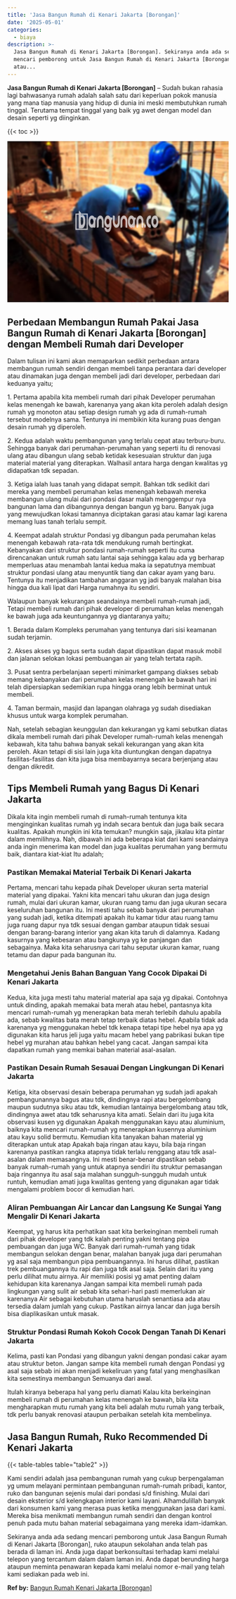 ```yaml
---
title: 'Jasa Bangun Rumah di Kenari Jakarta [Borongan]'
date: '2025-05-01'
categories:
  - biaya
description: >-
  Jasa Bangun Rumah di Kenari Jakarta [Borongan]. Sekiranya anda ada sedang
  mencari pemborong untuk Jasa Bangun Rumah di Kenari Jakarta [Borongan], ruko
  atau...
---
```


**Jasa Bangun Rumah di Kenari Jakarta \[Borongan\]** – Sudah bukan rahasia lagi bahwasanya rumah adalah salah satu dari keperluan pokok manusia yang mana tiap manusia yang hidup di dunia ini meski membutuhkan rumah tinggal. Terutama tempat tinggal yang baik yg awet dengan model dan desain seperti yg diinginkan.

{{< toc >}}

![Jasa Bangun Rumah di Kenari Jakarta [Borongan]](/images/borong-bangunan-39.png)

## Perbedaan Membangun Rumah Pakai Jasa Bangun Rumah di Kenari Jakarta \[Borongan\] dengan Membeli Rumah dari Developer

Dalam tulisan ini kami akan memaparkan sedikit perbedaan antara membangun rumah sendiri dengan membeli tanpa perantara dari developer atau dinamakan juga dengan membeli jadi dari developer, perbedaan dari keduanya yaitu;

1\. Pertama apabila kita membeli rumah dari pihak Developer perumahan kelas menengah ke bawah, karenanya yang akan kita peroleh adalah design rumah yg monoton atau setiap design rumah yg ada di rumah-rumah tersebut modelnya sama. Tentunya ini membikin kita kurang puas dengan desain rumah yg diperoleh.

2\. Kedua adalah waktu pembangunan yang terlalu cepat atau terburu-buru. Sehingga banyak dari perumahan-perumahan yang seperti itu di renovasi ulang atau dibangun ulang sebab ketidak kesesuaian struktur dan juga material material yang diterapkan. Walhasil antara harga dengan kwalitas yg didapatkan tdk sepadan.

3\. Ketiga ialah luas tanah yang didapat sempit. Bahkan tdk sedikit dari mereka yang membeli perumahan kelas menengah kebawah mereka membangun ulang mulai dari pondasi dasar malah menggempur nya bangunan lama dan dibangunnya dengan bangun yg baru. Banyak juga yang mewujudkan lokasi tamannya diciptakan garasi atau kamar lagi karena memang luas tanah terlalu sempit.

4\. Keempat adalah struktur Pondasi yg dibangun pada perumahan kelas menengah kebawah rata-rata tdk mendukung rumah bertingkat. Kebanyakan dari struktur pondasi rumah-rumah seperti itu cuma direncanakan untuk rumah satu lantai saja sehingga kalau ada yg berharap memperluas atau menambah lantai kedua maka ia sepatutnya membuat struktur pondasi ulang atau menyuntik tiang dan cakar ayam yang baru. Tentunya itu menjadikan tambahan anggaran yg jadi banyak malahan bisa hingga dua kali lipat dari Harga rumahnya itu sendiri.

Walaupun banyak kekurangan seandainya membeli rumah-rumah jadi, Tetapi membeli rumah dari pihak developer di perumahan kelas menengah ke bawah juga ada keuntungannya yg diantaranya yaitu;

1\. Berada dalam Kompleks perumahan yang tentunya dari sisi keamanan sudah terjamin.

2\. Akses akses yg bagus serta sudah dapat dipastikan dapat masuk mobil dan jalanan selokan lokasi pembuangan air yang telah tertata rapih.

3\. Pusat sentra perbelanjaan seperti minimarket gampang diakses sebab memang kebanyakan dari perumahan kelas menengah ke bawah hari ini telah dipersiapkan sedemikian rupa hingga orang lebih berminat untuk membeli.

4\. Taman bermain, masjid dan lapangan olahraga yg sudah disediakan khusus untuk warga komplek perumahan.

Nah, setelah sebagian keunggulan dan kekurangan yg kami sebutkan diatas dikala membeli rumah dari pihak Developer rumah-rumah kelas menengah kebawah, kita tahu bahwa banyak sekali kekurangan yang akan kita peroleh. Akan tetapi di sisi lain juga kita diuntungkan dengan dapatnya fasilitas-fasilitas dan kita juga bisa membayarnya secara berjenjang atau dengan dikredit.

## Tips Membeli Rumah yang Bagus Di Kenari Jakarta

Dikala kita ingin membeli rumah di rumah-rumah tentunya kita menginginkan kualitas rumah yg indah secara bentuk dan juga baik secara kualitas. Apakah mungkin ini kita temukan? mungkin saja, jikalau kita pintar dalam memilihnya. Nah, dibawah ini ada beberapa kiat dari kami seandainya anda ingin menerima kan model dan juga kualitas perumahan yang bermutu baik, diantara kiat-kiat Itu adalah;

### Pastikan Memakai Material Terbaik Di Kenari Jakarta

Pertama, mencari tahu kepada pihak Developer ukuran serta material material yang dipakai. Yakni kita mencari tahu ukuran dan juga design rumah, mulai dari ukuran kamar, ukuran ruang tamu dan juga ukuran secara keseluruhan bangunan itu. Ini mesti tahu sebab banyak dari perumahan yang sudah jadi, ketika ditempati apakah itu kamar tidur atau ruang tamu juga ruang dapur nya tdk sesuai dengan gambar ataupun tidak sesuai dengan barang-barang interior yang akan kita taruh di dalamnya. Kadang kasurnya yang kebesaran atau bangkunya yg ke panjangan dan sebagainya. Maka kita seharusnya cari tahu seputar ukuran kamar, ruang tetamu dan dapur pada bangunan itu.

### Mengetahui Jenis Bahan Banguan Yang Cocok Dipakai Di Kenari Jakarta

Kedua, kita juga mesti tahu material material apa saja yg dipakai. Contohnya untuk dinding, apakah memakai bata merah atau hebel, pantasnya kita mencari rumah-rumah yg menerapkan bata merah terlebih dahulu apabila ada, sebab kwalitas bata merah tetap terbaik diatas hebel. Apabila tidak ada karenanya yg menggunakan hebel tdk kenapa tetapi tipe hebel nya apa yg digunakan kita harus jeli juga yaitu macam hebel yang pabrikasi bukan tipe hebel yg murahan atau bahkan hebel yang cacat. Jangan sampai kita dapatkan rumah yang memkai bahan material asal-asalan.

### Pastikan Desain Rumah Sesauai Dengan Lingkungan Di Kenari Jakarta

Ketiga, kita observasi desain beberapa perumahan yg sudah jadi apakah pembangunannya bagus atau tdk, dindingnya rapi atau bergelombang maupun sudutnya siku atau tdk, kemudian lantainya bergelombang atau tdk, dindingnya awet atau tdk seharusnya kita amati. Selain dari itu juga kita observasi kusen yg digunakan Apakah menggunakan kayu atau aluminium, baiknya kita mencari rumah-rumah yg menerapkan kusennya aluminium atau kayu solid bermutu. Kemudian kita tanyakan bahan material yg diterapkan untuk atap Apakah baja ringan atau kayu, bila baja ringan karenanya pastikan rangka atapnya tidak terlalu renggang atau tdk asal-asalan dalam memasangnya. Ini mesti benar-benar dipastikan sebab banyak rumah-rumah yang untuk atapnya sendiri itu struktur pemasangan baja ringannya itu asal saja malahan sungguh-sungguh mudah untuk runtuh, kemudian amati juga kwalitas genteng yang digunakan agar tidak mengalami problem bocor di kemudian hari.

### Aliran Pembuangan Air Lancar dan Langsung Ke Sungai Yang Mengalir Di Kenari Jakarta

Keempat, yg harus kita perhatikan saat kita berkeinginan membeli rumah dari pihak developer yang tdk kalah penting yakni tentang pipa pembuangan dan juga WC. Banyak dari rumah-rumah yang tidak membangun selokan dengan benar, malahan banyak juga dari perumahan yg asal saja membangun pipa pembuangannya. Ini harus dilihat, pastikan trek pembuangannya itu rapi dan juga tdk asal saja. Selain dari itu yang perlu dilihat mutu airnya. Air memiliki posisi yg amat penting dalam kehidupan kita karenanya Jangan sampai kita membeli rumah pada lingkungan yang sulit air sebab kita sehari-hari pasti memerlukan air karenanya Air sebagai kebutuhan utama haruslah senantiasa ada atau tersedia dalam jumlah yang cukup. Pastikan airnya lancar dan juga bersih bisa diaplikasikan untuk masak.

### Struktur Pondasi Rumah Kokoh Cocok Dengan Tanah Di Kenari Jakarta

Kelima, pasti kan Pondasi yang dibangun yakni dengan pondasi cakar ayam atau struktur beton. Jangan sampe kita membeli rumah dengan Pondasi yg asal saja sebab ini akan menjadi kekeliruan yang fatal yang menghasilkan kita semestinya membangun Semuanya dari awal.

Itulah kiranya beberapa hal yang perlu diamati Kalau kita berkeinginan membeli rumah di perumahan kelas menengah ke bawah, bila kita mengharapkan mutu rumah yang kita beli adalah mutu rumah yang terbaik, tdk perlu banyak renovasi ataupun perbaikan setelah kita membelinya.

## Jasa Bangun Rumah, Ruko Recommended Di Kenari Jakarta

{{< table-tables table="table2" >}}

Kami sendiri adalah jasa pembangunan rumah yang cukup berpengalaman yg umum melayani permintaan pembangunan rumah-rumah pribadi, kantor, ruko dan bangunan sejenis mulai dari pondasi s/d finishing. Mulai dari desain eksterior s/d kelengkapan interior kami layani. Alhamdulillah banyak dari konsumen kami yang merasa puas ketika menggunakan jasa dari kami. Mereka bisa menikmati membangun rumah sendiri dan dengan kontrol penuh pada mutu bahan material sebagaimana yang mereka idam-idamkan.

Sekiranya anda ada sedang mencari pemborong untuk Jasa Bangun Rumah di Kenari Jakarta \[Borongan\], ruko ataupun sekolahan anda telah pas berada di laman ini. Anda juga dapat berkonsultasi terhadap kami melalui telepon yang tercantum dalam dalam laman ini. Anda dapat berunding harga ataupun meminta penawaran kepada kami melalui nomor e-mail yang telah kami sediakan pada web ini.

**Ref by:** [Bangun Rumah Kenari Jakarta [Borongan]](https://id.wikipedia.org/wiki/Bangun)
